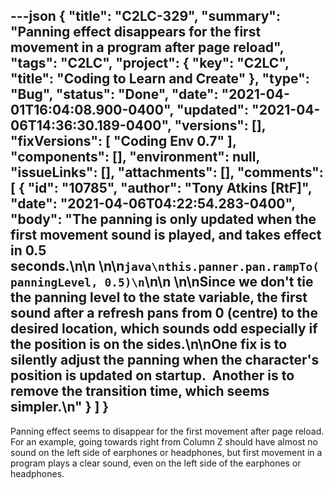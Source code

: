 ---json
{
  "title": "C2LC-329",
  "summary": "Panning effect disappears for the first movement in a program after page reload",
  "tags": "C2LC",
  "project": {
    "key": "C2LC",
    "title": "Coding to Learn and Create"
  },
  "type": "Bug",
  "status": "Done",
  "date": "2021-04-01T16:04:08.900-0400",
  "updated": "2021-04-06T14:36:30.189-0400",
  "versions": [],
  "fixVersions": [
    "Coding Env 0.7"
  ],
  "components": [],
  "environment": null,
  "issueLinks": [],
  "attachments": [],
  "comments": [
    {
      "id": "10785",
      "author": "Tony Atkins [RtF]",
      "date": "2021-04-06T04:22:54.283-0400",
      "body": "The panning is only updated when the first movement sound is played, and takes effect in 0.5 seconds.\n\n \n\n```java\nthis.panner.pan.rampTo(panningLevel, 0.5)\n```\n\n \n\nSince we don't tie the panning level to the state variable, the first sound after a refresh pans from 0 (centre) to the desired location, which sounds odd especially if the position is on the sides.\n\nOne fix is to silently adjust the panning when the character's position is updated on startup.  Another is to remove the transition time, which seems simpler.\n"
    }
  ]
}
---
Panning effect seems to disappear for the first movement after page reload. For an example, going towards right from Column Z should have almost no sound on the left side of earphones or headphones, but first movement in a program plays a clear sound, even on the left side of the earphones or headphones.

        